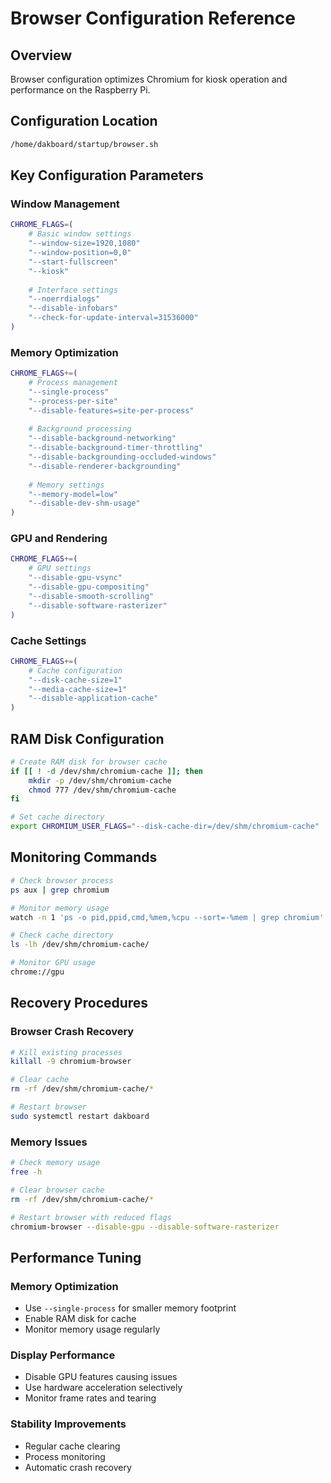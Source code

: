 # Browser Configuration Reference

## Overview
Browser configuration optimizes Chromium for kiosk operation and performance on the Raspberry Pi.

## Configuration Location
```bash
/home/dakboard/startup/browser.sh
```

## Key Configuration Parameters

### Window Management
```bash
CHROME_FLAGS=(
    # Basic window settings
    "--window-size=1920,1080"
    "--window-position=0,0"
    "--start-fullscreen"
    "--kiosk"
    
    # Interface settings
    "--noerrdialogs"
    "--disable-infobars"
    "--check-for-update-interval=31536000"
)
```

### Memory Optimization
```bash
CHROME_FLAGS+=(
    # Process management
    "--single-process"
    "--process-per-site"
    "--disable-features=site-per-process"
    
    # Background processing
    "--disable-background-networking"
    "--disable-background-timer-throttling"
    "--disable-backgrounding-occluded-windows"
    "--disable-renderer-backgrounding"
    
    # Memory settings
    "--memory-model=low"
    "--disable-dev-shm-usage"
)
```

### GPU and Rendering
```bash
CHROME_FLAGS+=(
    # GPU settings
    "--disable-gpu-vsync"
    "--disable-gpu-compositing"
    "--disable-smooth-scrolling"
    "--disable-software-rasterizer"
)
```

### Cache Settings
```bash
CHROME_FLAGS+=(
    # Cache configuration
    "--disk-cache-size=1"
    "--media-cache-size=1"
    "--disable-application-cache"
)
```

## RAM Disk Configuration
```bash
# Create RAM disk for browser cache
if [[ ! -d /dev/shm/chromium-cache ]]; then
    mkdir -p /dev/shm/chromium-cache
    chmod 777 /dev/shm/chromium-cache
fi

# Set cache directory
export CHROMIUM_USER_FLAGS="--disk-cache-dir=/dev/shm/chromium-cache"
```

## Monitoring Commands
```bash
# Check browser process
ps aux | grep chromium

# Monitor memory usage
watch -n 1 'ps -o pid,ppid,cmd,%mem,%cpu --sort=-%mem | grep chromium'

# Check cache directory
ls -lh /dev/shm/chromium-cache/

# Monitor GPU usage
chrome://gpu
```

## Recovery Procedures

### Browser Crash Recovery
```bash
# Kill existing processes
killall -9 chromium-browser

# Clear cache
rm -rf /dev/shm/chromium-cache/*

# Restart browser
sudo systemctl restart dakboard
```

### Memory Issues
```bash
# Check memory usage
free -h

# Clear browser cache
rm -rf /dev/shm/chromium-cache/*

# Restart browser with reduced flags
chromium-browser --disable-gpu --disable-software-rasterizer
```

## Performance Tuning

### Memory Optimization
- Use `--single-process` for smaller memory footprint
- Enable RAM disk for cache
- Monitor memory usage regularly

### Display Performance
- Disable GPU features causing issues
- Use hardware acceleration selectively
- Monitor frame rates and tearing

### Stability Improvements
- Regular cache clearing
- Process monitoring
- Automatic crash recovery
